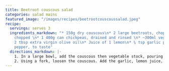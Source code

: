 ```yaml
---
title: Beetroot couscous salad
categories: salad mains
featured_image: "/images/recipes/beetrootcouscoussalad.jpeg"
recipe:
  servings: serves 3
  ingredients_markdown: "* 150g dry couscous\n* 2 large beetroots, chopped\n* ½ cucumber,
    chopped \n* 1 400g can chickpeas, drained and rinsed \n* ~300ml vegetable stock\n*
    2 tbsp extra virgin olive oil\n* Juice of 1 lemon\n* ¼ tsp garlic powder\n* Black
    pepper, to taste"
  directions_markdown: |-
    1. In a large bowl, add the couscous then vegetable stock, pouring until the water is 0.5cm above the couscous. Set aside for 10 mins.
    2. Using a fork, loosen the couscous. Add the garlic, lemon juice, leftover beetroot juice and oil and mix well. Add the beetroot, cucumber and chickpeas, then mix together. Add a drizzle more olive oil, season with black pepper and stir again.
---
```

